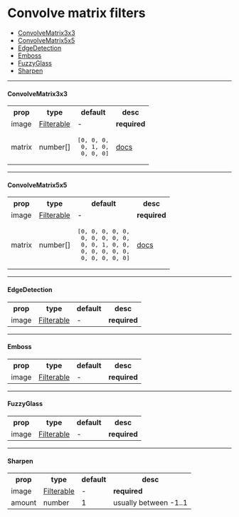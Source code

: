 # Convolve matrix filters

- [ConvolveMatrix3x3](#ConvolveMatrix3x3)
- [ConvolveMatrix5x5](#ConvolveMatrix5x5)
- [EdgeDetection](#EdgeDetection)
- [Emboss](#Emboss)
- [FuzzyGlass](#FuzzyGlass)
- [Sharpen](#Sharpen)

-----

#### ConvolveMatrix3x3

<table>
  <tr>
    <th>prop</th>
    <th>type</th>
    <th>default</th>
    <th>desc</th>
  </tr>
  <tr>
    <td>image</td>
    <td><a href="types.md#Filterable">Filterable</a></td>
    <td>-</td>
    <td><strong>required</strong></td>
  </tr>
  <tr>
    <td>matrix</td>
    <td>number[]</td>
    <td>
<pre>
[0,&nbsp;0,&nbsp;0,
 0,&nbsp;1,&nbsp;0,
 0,&nbsp;0,&nbsp;0]
</pre>
    </td>
  <td>
    <a href="https://developer.apple.com/library/archive/documentation/GraphicsImaging/Reference/CoreImageFilterReference/index.html#//apple_ref/doc/filter/ci/CIConvolution3X3">docs</a>
  </td>
  </tr>
</table>

***

#### ConvolveMatrix5x5

<table>
  <tr>
    <th>prop</th>
    <th>type</th>
    <th>default</th>
    <th>desc</th>
  </tr>
  <tr>
    <td>image</td>
    <td><a href="types.md#Filterable">Filterable</a></td>
    <td>-</td>
    <td><strong>required</strong></td>
  </tr>
  <tr>
    <td>matrix</td>
    <td>number[]</td>
    <td>
<pre>
[0,&nbsp;0,&nbsp;0,&nbsp;0,&nbsp;0,
 0,&nbsp;0,&nbsp;0,&nbsp;0,&nbsp;0,
 0,&nbsp;0,&nbsp;1,&nbsp;0,&nbsp;0,
 0,&nbsp;0,&nbsp;0,&nbsp;0,&nbsp;0,
 0,&nbsp;0,&nbsp;0,&nbsp;0,&nbsp;0]
</pre>
    </td>
    <td>
      <a href="https://developer.apple.com/library/archive/documentation/GraphicsImaging/Reference/CoreImageFilterReference/index.html#//apple_ref/doc/filter/ci/CIConvolution5x5">docs</a>
    </td>
  </tr>
</table>

***

#### EdgeDetection

<table>
  <tr>
    <th>prop</th>
    <th>type</th>
    <th>default</th>
    <th>desc</th>
  </tr>
  <tr>
    <td>image</td>
    <td><a href="types.md#Filterable">Filterable</a></td>
    <td>-</td>
    <td><strong>required</strong></td>
  </tr>
</table>

***

#### Emboss

<table>
  <tr>
    <th>prop</th>
    <th>type</th>
    <th>default</th>
    <th>desc</th>
  </tr>
  <tr>
    <td>image</td>
    <td><a href="types.md#Filterable">Filterable</a></td>
    <td>-</td>
    <td><strong>required</strong></td>
  </tr>
</table>

***

#### FuzzyGlass

<table>
  <tr>
    <th>prop</th>
    <th>type</th>
    <th>default</th>
    <th>desc</th>
  </tr>
  <tr>
    <td>image</td>
    <td><a href="types.md#Filterable">Filterable</a></td>
    <td>-</td>
    <td><strong>required</strong></td>
  </tr>
</table>

***

#### Sharpen

<table>
  <tr>
    <th>prop</th>
    <th>type</th>
    <th>default</th>
    <th>desc</th>
  </tr>
  <tr>
    <td>image</td>
    <td><a href="types.md#Filterable">Filterable</a></td>
    <td>-</td>
    <td><strong>required</strong></td>
  </tr>
  <tr>
    <td>amount</td>
    <td>number</td>
    <td>1</td>
    <td>usually between -1..1</td>
  </tr>
</table>
